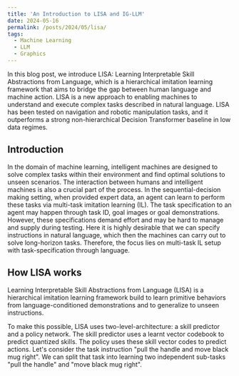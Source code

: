 ```yaml
---
title: 'An Introduction to LISA and IG-LLM'
date: 2024-05-16
permalink: /posts/2024/05/lisa/
tags:
  - Machine Learning
  - LLM
  - Graphics
---
```

In this blog post, we introduce LISA: Learning Interpretable Skill Abstractions from Language, which is a hierarchical imitation learning framework that aims to bridge the gap between human language and machine action. LISA is a new approach to enabling machines to understand and execute complex tasks described in natural language. LISA has been tested on navigation and robotic manipulation tasks, and it outperforms a strong non-hierarchical Decision Transformer baseline in low data regimes. 

## Introduction

In the domain of machine learning, intelligent machines are designed to solve complex tasks within their environment and find optimal solutions to unseen scenarios. The interaction between humans and intelligent machines is also a crucial part of the process. In the sequential-decision making setting, when provided expert data, an agent can learn to perform these tasks via multi-task imitation learning (IL). The task specification to an agent may happen through task ID, goal images or goal demonstrations. However, these specifications demand effort and may be hard to manage and supply during testing. Here it is highly desirable that we can specify instructions in natural language, which then the machines can carry out to solve long-horizon tasks. Therefore, the focus lies on multi-task IL setup with task-specification through language.

## How LISA works

<!-- The aim of language-conditioned IL is to solve tasks in an environment based on language-conditioned trajectories at training time and a natural language instruction at test time. This can be challenging if the task requires completing multiple sub-tasks sequentially. Let's consider the task instruction "pull the handle and move black mug right". We can split that task into learning two independent sub-tasks "pull the handle" and "move black mug right".  -->

Learning Interpretable Skill Abstractions from Language (LISA) is a hierarchical imitation learning framework build to learn primitive behaviors from language-conditioned demonstrations and to generalize to unseen instructions. 

To make this possible, LISA uses two-level-architecture:  a skill predictor and a policy network. The skill predictor uses a learnt vector codebook to predict quantized skills. The policy uses these skill vector codes to predict actions. Let's consider the task instruction "pull the handle and move black mug right". We can split that task into learning two independent sub-tasks "pull the handle" and "move black mug right".